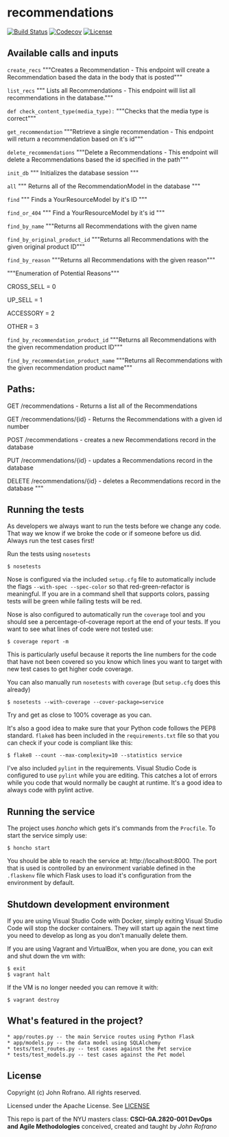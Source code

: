 # recommendations

[![Build Status](https://github.com/Recommendations-DevOps/recommendations/actions/workflows/workflow.yml/badge.svg)](https://github.com/Recommendations-DevOps/recommendations/actions)
[![Codecov](https://codecov.io/gh/Recommendations-DevOps/recommendations/branch/master/graph/badge.svg)](https://codecov.io/gh/Recommendations-DevOps/recommendations/branch/master/graph/badge.svg)
[![License](https://img.shields.io/badge/License-Apache%202.0-blue.svg)](https://opensource.org/licenses/Apache-2.0)

## Available calls and inputs
```create_recs```  """Creates a Recommendation - This endpoint will create a Recommendation based the data in the body that is posted"""

```list_recs``` """ Lists all Recommendations - This  endpoint will list all recommendations in the database."""

```def check_content_type(media_type):```     """Checks that the media type is correct"""

```get_recommendation```  """Retrieve a single recommendation - This endpoint will return a recommendation based on it's id"""

```delete_recommendations```  """Delete a Recommendations - This endpoint will delete a Recommendations based the id specified in the path"""


```init_db```         """ Initializes the database session """

```all```         """ Returns all of the RecommendationModel in the database """

```find```         """ Finds a YourResourceModel by it's ID """

```find_or_404```         """ Find a YourResourceModel by it's id """

```find_by_name```         """Returns all Recommendations with the given name

```find_by_original_product_id``` """Returns all Recommendations with the given original product ID"""

```find_by_reason```         """Returns all Recommendations with the given reason"""

"""Enumeration of Potential Reasons"""

CROSS_SELL = 0

UP_SELL = 1

ACCESSORY = 2

OTHER  = 3


```find_by_recommendation_product_id```         """Returns all Recommendations with the given recommendation product ID"""

```find_by_recommendation_product_name```         """Returns all Recommendations with the given recommendation product name"""


Paths:
------
GET /recommendations - Returns a list all of the Recommendations

GET /recommendations/{id} - Returns the Recommendations with a given id number

POST /recommendations - creates a new Recommendations record in the database

PUT /recommendations/{id} - updates a Recommendations record in the database

DELETE /recommendations/{id} - deletes a Recommendations record in the database
"""
## Running the tests

As developers we always want to run the tests before we change any code. That way we know if we broke the code or if someone before us did. Always run the test cases first!

Run the tests using `nosetests`

```shell
$ nosetests
```

Nose is configured via the included `setup.cfg` file to automatically include the flags `--with-spec --spec-color` so that red-green-refactor is meaningful. If you are in a command shell that supports colors, passing tests will be green while failing tests will be red.

Nose is also configured to automatically run the `coverage` tool and you should see a percentage-of-coverage report at the end of your tests. If you want to see what lines of code were not tested use:

```shell
$ coverage report -m
```

This is particularly useful because it reports the line numbers for the code that have not been covered so you know which lines you want to target with new test cases to get higher code coverage.

You can also manually run `nosetests` with `coverage` (but `setup.cfg` does this already)

```shell
$ nosetests --with-coverage --cover-package=service
```

Try and get as close to 100% coverage as you can.

It's also a good idea to make sure that your Python code follows the PEP8 standard. `flake8` has been included in the `requirements.txt` file so that you can check if your code is compliant like this:

```shell
$ flake8 --count --max-complexity=10 --statistics service
```

I've also included `pylint` in the requirements. Visual Studio Code is configured to use `pylint` while you are editing. This catches a lot of errors while you code that would normally be caught at runtime. It's a good idea to always code with pylint active.

## Running the service

The project uses *honcho* which gets it's commands from the `Procfile`. To start the service simply use:

```shell
$ honcho start
```

You should be able to reach the service at: http://localhost:8000. The port that is used is controlled by an environment variable defined in the `.flaskenv` file which Flask uses to load it's configuration from the environment by default.

## Shutdown development environment

If you are using Visual Studio Code with Docker, simply exiting Visual Studio Code will stop the docker containers. They will start up again the next time you need to develop as long as you don't manually delete them.

If you are using Vagrant and VirtualBox, when you are done, you can exit and shut down the vm with:

```shell
$ exit
$ vagrant halt
```

If the VM is no longer needed you can remove it with:

```shell
$ vagrant destroy
```

## What's featured in the project?

    * app/routes.py -- the main Service routes using Python Flask
    * app/models.py -- the data model using SQLAlchemy
    * tests/test_routes.py -- test cases against the Pet service
    * tests/test_models.py -- test cases against the Pet model

## License

Copyright (c) John Rofrano. All rights reserved.

Licensed under the Apache License. See [LICENSE](LICENSE)

This repo is part of the NYU masters class: **CSCI-GA.2820-001 DevOps and Agile Methodologies** conceived, created and taught by *John Rofrano*

